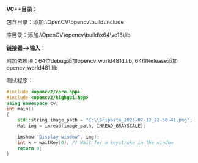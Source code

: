 **VC++目录**：

包含目录：添加.\OpenCV\opencv\build\include

库目录：添加.\OpenCV\opencv\build\x64\vc16\lib



**链接器-->输入**：

附加依赖项：64位debug添加opencv_world481d.lib, 64位Release添加opencv_world481.lib



测试程序：

```c++
#include <opencv2/core.hpp>
#include <opencv2/highgui.hpp>
using namespace cv;
int main()
{
    std::string image_path = "E:\\Snipaste_2023-07-12_22-50-41.png";
    Mat img = imread(image_path, IMREAD_GRAYSCALE);

    imshow("Display window", img);
    int k = waitKey(0); // Wait for a keystroke in the window
    return 0;
}
```

